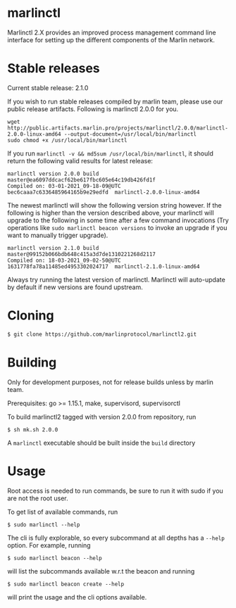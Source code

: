# marlinctl

Marlinctl 2.X provides an improved process management command line interface for setting up the different components of the Marlin network.

# Stable releases

Current stable release: 2.1.0

If you wish to run stable releases compiled by marlin team, please use our public release artifacts. Following is marlinctl 2.0.0 for you.
```
wget http://public.artifacts.marlin.pro/projects/marlinctl/2.0.0/marlinctl-2.0.0-linux-amd64 --output-document=/usr/local/bin/marlinctl
sudo chmod +x /usr/local/bin/marlinctl
```
If you run `marlinctl -v && md5sum /usr/local/bin/marlinctl`, it should return the following valid results for latest release:
```
marlinctl version 2.0.0 build master@ea6097ddcacf62be617fbc605e64c19db426fd1f
Compiled on: 03-01-2021_09-18-09@UTC
bec6caaa7c6336485964165b9e29edfd  marlinctl-2.0.0-linux-amd64
```
The newest marlinctl will show the following version string however. If the following is higher than the version described above, your marlinctl will upgrade to the following in some time after a few command invocations (Try operations like `sudo marlinctl beacon versions` to invoke an upgrade if you want to manually trigger upgrade).
```
marlinctl version 2.1.0 build master@99152b066bdb648c415a3d7de1310221268d2117
Compiled on: 18-03-2021_09-02-50@UTC
1631778fa78a11485ed4953302024717  marlinctl-2.1.0-linux-amd64
```

Always try running the latest version of marlinctl. Marlinctl will auto-update by default if new versions are found upstream.


# Cloning

 ```sh
$ git clone https://github.com/marlinprotocol/marlinctl2.git
```

# Building

Only for development purposes, not for release builds unless by marlin team.

Prerequisites: go >= 1.15.1, make, supervisord, supervisorctl

To build marlinctl2 tagged with version 2.0.0 from repository, run
```
$ sh mk.sh 2.0.0
```
A `marlinctl` executable should be built inside the `build` directory

# Usage

Root access is needed to run commands, be sure to run it with sudo if you are not the root user.

To get list of available commands, run

```
$ sudo marlinctl --help
```

The cli is fully explorable, so every subcommand at all depths has a `--help` option. For example, running
```
$ sudo marlinctl beacon --help
```
will list the subcommands available w.r.t the beacon and running
```
$ sudo marlinctl beacon create --help
```
will print the usage and the cli options available.
